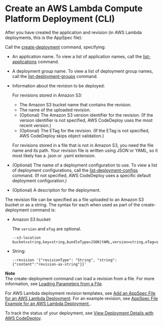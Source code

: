 # Create an AWS Lambda Compute Platform Deployment \(CLI\)<a name="deployments-create-lambda-cli"></a>

After you have created the application and revision \(in AWS Lambda deployments, this is the AppSpec file\):

Call the [create\-deployment](http://docs.aws.amazon.com/cli/latest/reference/deploy/create-deployment.html) command, specifying:
+ An application name\. To view a list of application names, call the [list\-applications](http://docs.aws.amazon.com/cli/latest/reference/deploy/list-applications.html) command\.
+ A deployment group name\. To view a list of deployment group names, call the [list\-deployment\-groups](http://docs.aws.amazon.com/cli/latest/reference/deploy/list-deployment-groups.html) command\.
+ Information about the revision to be deployed:

  For revisions stored in Amazon S3:
  + The Amazon S3 bucket name that contains the revision\.
  + The name of the uploaded revision\.
  + \(Optional\) The Amazon S3 version identifier for the revision\. \(If the version identifier is not specified, AWS CodeDeploy uses the most recent version\.\)
  + \(Optional\) The ETag for the revision\. \(If the ETag is not specified, AWS CodeDeploy skips object validation\.\)

  For revisions stored in a file that is not in Amazon S3, you need the file name and its path\. Your revision file is written using JSON or YAML, so it most likely has a \.json or \.yaml extension\.
+ \(Optional\) The name of a deployment configuration to use\. To view a list of deployment configurations, call the [list\-deployment\-configs](http://docs.aws.amazon.com/cli/latest/reference/deploy/list-deployment-configs.html) command\. \(If not specified, AWS CodeDeploy uses a specific default deployment configuration\.\)
+ \(Optional\) A description for the deployment\.

The revision file can be specified as a file uploaded to an Amazon S3 bucket or as a string\. The syntax for each when used as part of the create\-deployment command is:
+ Amazon S3 bucket:

  The `version` and `eTag` are optional\.

  ```
  --s3-location bucket=string,key=string,bundleType=JSON|YAML,version=string,eTag=string
  ```
+ String:

  ```
  --revision '{"revisionType": "String", "string": {"content":"revision-as-string"}}'
  ```

**Note**  
The create\-deployment command can load a revision from a file\. For more information, see [Loading Parameters from a File](http://docs.aws.amazon.com/cli/latest/userguide/cli-using-param.html#cli-using-param-file)\. 

For AWS Lambda deployment revision templates, see [Add an AppSpec File for an AWS Lambda Deployment](application-revisions-appspec-file.md#add-appspec-file-lambda)\. For an example revision, see [ AppSpec File Example for an AWS Lambda Deployment ](reference-appspec-file-example.md#appspec-file-example-lambda)\.

To track the status of your deployment, see [View Deployment Details with AWS CodeDeploy](deployments-view-details.md)\.